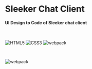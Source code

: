 # Sleeker Chat Client

#### UI Design to Code of Sleeker chat client

&nbsp;&nbsp;&nbsp;

![HTML5](http://files.softicons.com/download/system-icons/windows-8-metro-icons-by-dakirby309/png/128x128/Applications/HTML5.png)
![CSS3](http://files.softicons.com/download/application-icons/hex-icons-pack-by-martz90/png/128x128/css3.png)
![webpack](https://camo.githubusercontent.com/6b6707c2bdd260b248ae8dc8e064a389d3641de1/68747470733a2f2f6465616c6f6769632e67616c6c65727963646e2e76736173736574732e696f2f657874656e73696f6e732f6465616c6f6769632f7765627061636b2d767374732d657874656e73696f6e2f312e302e302f313438343935333036333635332f4d6963726f736f66742e56697375616c53747564696f2e53657276696365732e49636f6e732e44656661756c74)

&nbsp;&nbsp;&nbsp;

![webpack](https://cdn.dribbble.com/users/336943/screenshots/4233146/ezgif.com-optimize__6_.gif)
